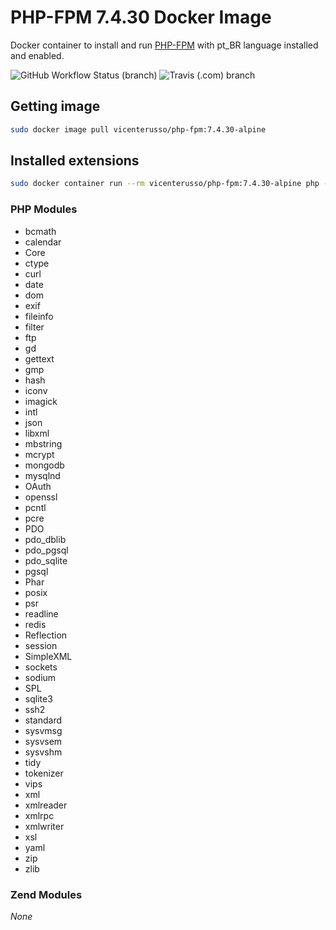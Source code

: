 # PHP-FPM 7.4.30 Docker Image

Docker container to install and run [PHP-FPM](https://www.php.net/manual/en/install.fpm.php) with pt_BR language installed and enabled.

![GitHub Workflow Status (branch)](https://img.shields.io/github/workflow/status/vicenterusso/php-fpm/Docker%20Image%20CI/7.4.30-alpine?label=Github%20Build&logo=github&style=flat-square) ![Travis (.com) branch](https://img.shields.io/travis/com/vicenterusso/php-fpm/7.4.30-alpine?label=Travis%20build%20status&style=flat-square)

## Getting image

```sh
sudo docker image pull vicenterusso/php-fpm:7.4.30-alpine
```

## Installed extensions

```bash
sudo docker container run --rm vicenterusso/php-fpm:7.4.30-alpine php -m
```

### PHP Modules

- bcmath
- calendar
- Core
- ctype
- curl
- date
- dom
- exif
- fileinfo
- filter
- ftp
- gd
- gettext
- gmp
- hash
- iconv
- imagick
- intl
- json
- libxml
- mbstring
- mcrypt
- mongodb
- mysqlnd
- OAuth
- openssl
- pcntl
- pcre
- PDO
- pdo_dblib
- pdo_pgsql
- pdo_sqlite
- pgsql
- Phar
- posix
- psr
- readline
- redis
- Reflection
- session
- SimpleXML
- sockets
- sodium
- SPL
- sqlite3
- ssh2
- standard
- sysvmsg
- sysvsem
- sysvshm
- tidy
- tokenizer
- vips
- xml
- xmlreader
- xmlrpc
- xmlwriter
- xsl
- yaml
- zip
- zlib

### Zend Modules

_None_
